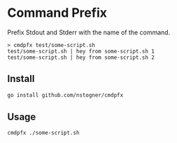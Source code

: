 # Command Prefix

Prefix Stdout and Stderr with the name of the command.

```
> cmdpfx test/some-script.sh
test/some-script.sh | hey from some-script.sh 1
test/some-script.sh | hey from some-script.sh 2
```

## Install

```sh
go install github.com/nstogner/cmdpfx
```

## Usage

```sh
cmdpfx ./some-script.sh
```
